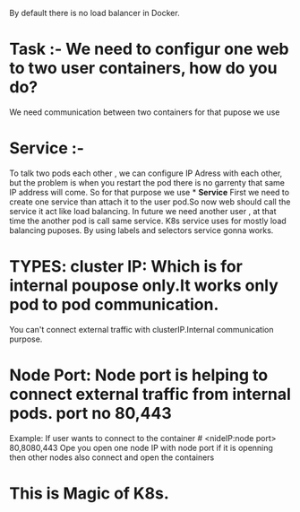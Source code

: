 By default there is no load balancer in Docker.
# Task :- We need to configur one web to two user containers, how do you do?
We need communication between two containers for that pupose we use 
# Service :-
To talk two pods each other , we can configure IP Adress with each other, but the problem is when you restart the pod there is no garrenty that same IP address will come. So for that purpose we use * **Service** 
First we need to create one service than attach it to the user pod.So now web should call the service it act like load balancing. 
In future we need another user , at that time the another pod is call same service.
K8s service uses for mostly load balancing puposes.
By using labels and selectors service gonna works.
# TYPES: cluster IP: Which is for internal poupose only.It works only pod to pod communication.
You can't connect external traffic with clusterIP.Internal communication purpose.
# Node Port: Node port is helping to connect external traffic from internal pods. port no 80,443
Example: If user wants to connect to the container # <nideIP:node port> 80,8080,443
Ope you open one node IP with node port if it is openning then other nodes also connect and open the containers
# This is Magic of K8s.  





